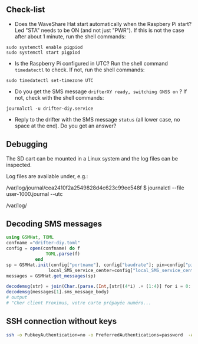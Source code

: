 
## Check-list


* Does the WaveShare Hat start automatically when the Raspbery Pi start? Led "STA" needs to be ON (and not just "PWR"). If this is not the case after about 1 minute, run the shell commands:

```
sudo systemctl enable pigpiod
sudo systemctl start pigpiod
```


* Is the Raspberry Pi configured in UTC? Run the shell command `timedatectl` to check. If not, run the shell commands:

```
sudo timedatectl set-timezone UTC
```

* Do you get the SMS message `drifterXY ready, switching GNSS on` ? If not, check with the shell commands:

```
journalctl -u drifter-diy.service
```

* Reply to the drifter with the SMS message `status` (all lower case, no space at the end). Do you get an answer?


## Debugging

The SD cart can be mounted in a Linux system and the log files can be inspected.

Log files are available under, e.g.:

/var/log/journal/cea2410f2a2549828d4c623c99ee548f 
$ journalctl --file user-1000.journal --utc

/var/log/



 ## Decoding SMS messages

```julia
using GSMHat, TOML
confname ="drifter-diy.toml"
config = open(confname) do f
               TOML.parse(f)
           end
sp = GSMHat.init(config["portname"], config["baudrate"]; pin=config["pin"],
                local_SMS_service_center=config["local_SMS_service_center"])
messages = GSMHat.get_messages(sp)

decodemsg(str) = join(Char.(parse.(Int,[str[(4*i) .+ (1:4)] for i = 0:(length(str)÷4-1)],base=16)))
decodemsg(messages[1].sms_message_body)
# output
# "Cher client Proximus, votre carte prépayée numéro...
```

## SSH connection without keys

```bash
ssh -o PubkeyAuthentication=no -o PreferredAuthentications=password  -A pi@192.168.0.199
```
